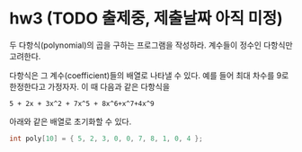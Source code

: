 # hw3 (TODO 출제중, 제출날짜 아직 미정)

두 다항식(polynomial)의 곱을 구하는 프로그램을 작성하라.
계수들이 정수인 다항식만 고려한다.

다항식은 그 계수(coefficient)들의 배열로 나타낼 수 있다.
예를 들어 최대 차수를 9로 한정한다고 가정자자.
이 때 다음과 같은 다항식을 

`5 + 2x + 3x^2 + 7x^5 + 8x^6+x^7+4x^9`

아래와 같은 배열로 초기화할 수 있다.

```c
int poly[10] = { 5, 2, 3, 0, 0, 7, 8, 1, 0, 4 };
```
